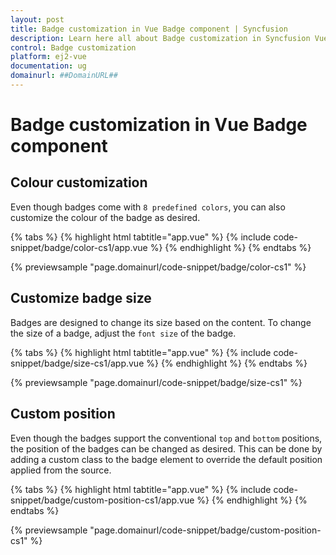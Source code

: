 ```yaml
---
layout: post
title: Badge customization in Vue Badge component | Syncfusion
description: Learn here all about Badge customization in Syncfusion Vue Badge component of Syncfusion Essential JS 2 and more.
control: Badge customization 
platform: ej2-vue
documentation: ug
domainurl: ##DomainURL##
---
```


# Badge customization in Vue Badge component

## Colour customization

Even though badges come with `8 predefined colors`, you can also customize the colour of the badge as desired.

{% tabs %}
{% highlight html tabtitle="app.vue" %}
{% include code-snippet/badge/color-cs1/app.vue %}
{% endhighlight %}
{% endtabs %}
        
{% previewsample "page.domainurl/code-snippet/badge/color-cs1" %}

## Customize badge size

Badges are designed to change its size based on the content. To change the size of a badge, adjust the `font size` of the badge.

{% tabs %}
{% highlight html tabtitle="app.vue" %}
{% include code-snippet/badge/size-cs1/app.vue %}
{% endhighlight %}
{% endtabs %}
        
{% previewsample "page.domainurl/code-snippet/badge/size-cs1" %}

## Custom position

Even though the badges support the conventional `top` and `bottom` positions, the position of the badges can be changed as desired. This can be done by adding a custom class to the badge element to override the default position applied from the source.

{% tabs %}
{% highlight html tabtitle="app.vue" %}
{% include code-snippet/badge/custom-position-cs1/app.vue %}
{% endhighlight %}
{% endtabs %}
        
{% previewsample "page.domainurl/code-snippet/badge/custom-position-cs1" %}
